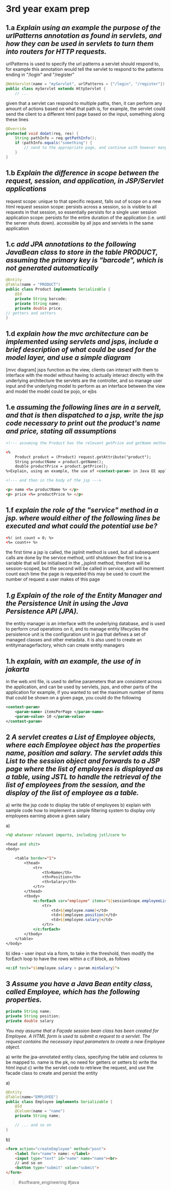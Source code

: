 # 3rd year exam prep

## 1.a _Explain using an example the purpose of the urlPatterns annotation as found in servlets, and how they can be used in servlets to turn them into routers for HTTP requests._

urlPatterns is used to specify the url patterns a servlet should respond to, for example this annotation would tell the servlet to respond to the patterns ending in "/login" and "/register"
```java
@WebServlet(name = "myServlet", urlPatterns = {"/login", "/register"})
public class myServlet extends HttpServlet {
    // ...
```

given that a servlet can respond to multiple paths, then, it can perform any amount of actions based on what that path is, for example, the servlet could send the client to a different html page based on the input, something along these lines
```java
@Override
protected void doGet(req, res) {
    String pathInfo = req.getPathInfo();
    if (pathInfo.equals("something") {
        // send to the appropriate page, and continue with however many if/else branches you want
    }
}
```

## 1.b _Explain the difference in scope between the request, session, and application, in JSP/Servlet applications_
request scope: unique to that specific request, falls out of scope on a new html request
session scope: persists across a session, so is visible to all requests in that session, so essentially persists for a single user session
application scope: persists for the entire duration of the application (i.e. until the server shuts down). accessible by all jsps and servlets in the same application

## 1.c _add JPA annotations to the following JavaBean class to store in the table PRODUCT, assuming the primary key is "barcode", which is not generated automatically_
```java
@Entity
@Table(name = "PRODUCT")
public class Product implements Serializable {
    @Id
    private String barcode;
    private String name;
    private double price;
// getters and setters
}
```

## 1.d _explain how the mvc architecture can be implemented using servlets and jsps, include a brief description of what could be used for the model layer, and use a simple diagram_

[mvc diagram]
jsps function as the view, clients can interact with them to interface with the model without having to actually interact directly with the underlying architecture
the servlets are the controller, and so manage user input and the underlying model to perform as an interface between the view and model
the model could be pojo, or ejbs

## 1.e _assuming the following lines are in a servelt, and that is then dispatched to a jsp, write the jsp code necessary to print out the product's name and price, stating all assumptions_

```html
<!--- assuming the Product has the relevant getPrice and getName methods --->

<%
    Product product = (Product) request.getAttribute("product");
    String productName = product.getName();
    double productPrice = product.getPrice();
%>Explain, using an example, the use of <context-param> in Java EE applications.

<!--- and then in the body of the jsp --->

<p> name <%= productName %> </p>
<p> price <%= productPrice %> </p>


```

## 1.f _explain the role of the "service" method in a jsp. where would either of the following lines be executed and what could the potential use be?_

```html
<%! int count = 0; %>
<%= count++ %>
```

the first time a jsp is called, the jspInit method is used, but all subsequent calls are done by the service method, until shutdown
the first line is a variable that will be initialised in the \_jspInit method, therefore will be session-scoped, but the second will be called in service, and will increment count each time the page is requested
this may be used to count the number of request a user makes of this page

## _1.g Explain of the role of the Entity Manager and the Persistence Unit in using the Java Persistence API (JPA)._

the entity manager is an interface with the underlying database, and is used to perform crud operations on it, and to manage entity lifecycles
the persistence unit is the configuration unit in jpa that defines a set of managed classes and other metadata. it is also used to create an entitymanagerfactory, which can create entity managers

## 1.h _explain, with an example, the use of <context-param> in jakarta_

in the web.xml file, <context-param> is used to define parameters that are consistent across the application, and can be used by servlets, jsps, and other parts of the application
for example, if you wanted to set the maximum number of items that could be shown on a given page, you could do the following
```xml
<context-param>
    <param-name> itemsPerPage </param-name>
    <param-value> 10 </param-value>
</context-param>
```


## 2 _A servlet creates a List of Employee objects, where each Employee object has the properties name, position and salary. The servlet adds this List to the session object and forwards to a JSP page where the list of employees is displayed as a table, using JSTL to handle the retrieval of the list of employees from the session, and the display of the list of employee as a table._
a) write the jsp code to display the table of employees
b) explain with sample code how to implement a simple filtering system to display only employees earning above a given salary

a)
```jsp
<%@ whatever relevant imports, including jstl/core %>

<head and shit>
<body>

    <table border="1">
        <thead>
            <tr>
                <th>Name</th>
                <th>Position</th>
                <th>Salary</th>
            </tr>
        </thead>
        <tbody>
            <c:forEach var="employee" items="${sessionScope.employeeList}">
                <tr>
                    <td>${employee.name}</td>
                    <td>${employee.position}</td>
                    <td>${employee.salary}</td>
                </tr>
            </c:forEach>
        </tbody>
    </table>
</body>
```

b)
idea - user input via a form, to take in the threshold, then modify the forEach loop to have the rows within a c:if block, as follows
```jsp
<c:if test="${employee.salary > param.minSalary}">
```

## 3 _Assume you have a Java Bean entity class, called Employee, which has the following properties._
```java
private String name;
private String position;
private double salary
```
_You may assume that a Façade session bean class has been created for Employee. A HTML form is used to submit a request to a servlet. The request contains the necessary input parameters to create a new Employee object._

a) write the jpa-annotated entity class, specifying the table and columns to be mapped to. name is the pk, no need for getters or setters
b) write the html input
c) write the servlet code to retrieve the request, and use the facade class to create and persist the entity

a)
```java
@Entity
@Table(name="EMPLOYEE")
public class Employee implements Serializable {
    @Id
    @Column(name = "name")
    private String name;

    // ... and so on
}
```

b)
```html
<form action="createEmployee" method="post">
    <label for="name"> name: </label>
    <input type="text" id="name" name="name"><br>
    // and so on
    <button type="submit" value="submit">    
</form>
```


> #software_engineering #java 
